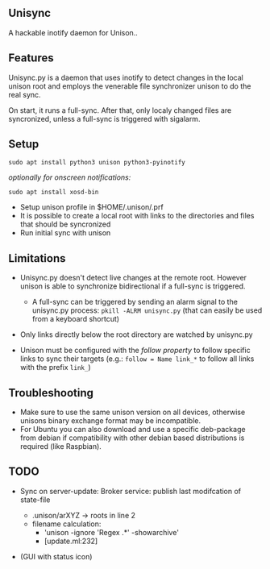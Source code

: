 Unisync
-------
A hackable inotify daemon for Unison..


Features
--------
Unisync.py is a daemon that uses inotify to detect changes in the local
unison root and employs the venerable file synchronizer unison to
do the real sync.

On start, it runs a full-sync. After that, only localy changed files
are syncronized, unless a full-sync is triggered with sigalarm.


Setup
-----
`sudo apt install python3 unison python3-pyinotify`

*optionally for onscreen notifications:*

`sudo apt install xosd-bin`

* Setup unison profile in $HOME/.unison/<profile>.prf
* It is possible to create a local root with links to the directories and files that should be syncronized
* Run initial sync with unison


Limitations
-----------
* Unisync.py doesn't detect live changes at the remote root. However
unison is able to synchronize bidirectional if a full-sync is triggered.
  * A full-sync can be triggered by sending an alarm signal to the unisync.py process:
     `pkill -ALRM unisync.py` (that can easily be used from a keyboard shortcut)

* Only links directly below the root directory are watched by unisync.py
* Unison must be configured with the _follow property_ to follow specific links to sync their targets
  (e.g.: `follow = Name link_*` to follow all links with the prefix `link_`)



Troubleshooting
---------------
* Make sure to use the same unison version on all devices, otherwise
  unisons binary exchange format may be incompatible.
* For Ubuntu you can also download and use a specific deb-package from
  debian if compatibility with other debian based distributions is required
  (like Raspbian).


TODO
----

* Sync on server-update: Broker service: publish last modifcation of state-file
    * .unison/arXYZ -> roots in line 2
    * filename calculation:
        * 'unison -ignore 'Regex .*' -showarchive'
        * [update.ml:232]

* (GUI with status icon)

